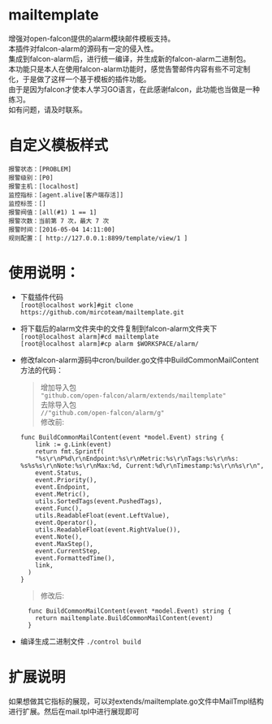 # mailtemplate
增强对open-falcon提供的alarm模块邮件模板支持。  
本插件对falcon-alarm的源码有一定的侵入性。  
集成到falcon-alarm后，进行统一编译，并生成新的falcon-alarm二进制包。  
本功能只是本人在使用falcon-alarm功能时，感觉告警邮件内容有些不可定制化，于是做了这样一个基于模板的插件功能。  
由于是因为falcon才使本人学习GO语言，在此感谢falcon，此功能也当做是一种练习。  
如有问题，请及时联系。

# 自定义模板样式
```
报警状态：[PROBLEM]
报警级别：[P0]
报警主机：[localhost]
监控指标：[agent.alive[客户端存活]]
监控标签：[]
报警阀值：[all(#1) 1 == 1]
报警次数：当前第 7 次，最大 7 次
报警时间：[2016-05-04 14:11:00]
规则配置：[ http://127.0.0.1:8899/template/view/1 ]
```

# 使用说明：
  * 下载插件代码  
      `[root@localhost work]#git clone https://github.com/mircoteam/mailtemplate.git`
  * 将下载后的alarm文件夹中的文件复制到falcon-alarm文件夹下  
      `[root@localhost alarm]#cd mailtemplate`  
      `[root@localhost alarm]#cp alarm $WORKSPACE/alarm/`  
  * 修改falcon-alarm源码中cron/builder.go文件中BuildCommonMailContent方法的代码：  
      >增加导入包  
        `"github.com/open-falcon/alarm/extends/mailtemplate"`  
      >去除导入包  
        `//"github.com/open-falcon/alarm/g"`  
      >修改前:  

        func BuildCommonMailContent(event *model.Event) string {
	        link := g.Link(event)
	        return fmt.Sprintf(
      		"%s\r\nP%d\r\nEndpoint:%s\r\nMetric:%s\r\nTags:%s\r\n%s: %s%s%s\r\nNote:%s\r\nMax:%d, Current:%d\r\nTimestamp:%s\r\n%s\r\n",
      		event.Status,
      		event.Priority(),
      		event.Endpoint,
      		event.Metric(),
      		utils.SortedTags(event.PushedTags),
      		event.Func(),
      		utils.ReadableFloat(event.LeftValue),
      		event.Operator(),
      		utils.ReadableFloat(event.RightValue()),
      		event.Note(),
      		event.MaxStep(),
      		event.CurrentStep,
      		event.FormattedTime(),
      		link,
      	  )
        }

      >修改后:

          func BuildCommonMailContent(event *model.Event) string {
          	return mailtemplate.BuildCommonMailContent(event)
          }
  * 编译生成二进制文件
    `./control build`

# 扩展说明
  如果想做其它指标的展现，可以对extends/mailtemplate.go文件中MailTmpl结构进行扩展。然后在mail.tpl中进行展现即可
